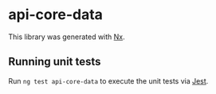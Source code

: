 # api-core-data

This library was generated with [Nx](https://nx.dev).

## Running unit tests

Run `ng test api-core-data` to execute the unit tests via [Jest](https://jestjs.io).
